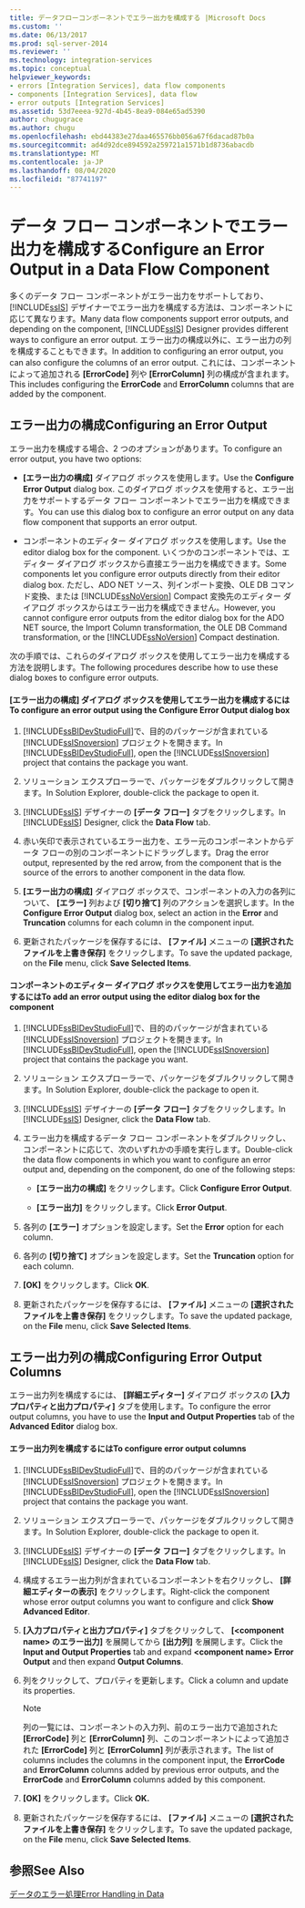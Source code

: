 ```yaml
---
title: データフローコンポーネントでエラー出力を構成する |Microsoft Docs
ms.custom: ''
ms.date: 06/13/2017
ms.prod: sql-server-2014
ms.reviewer: ''
ms.technology: integration-services
ms.topic: conceptual
helpviewer_keywords:
- errors [Integration Services], data flow components
- components [Integration Services], data flow
- error outputs [Integration Services]
ms.assetid: 53d7eeea-927d-4b45-8ea9-084e65ad5390
author: chugugrace
ms.author: chugu
ms.openlocfilehash: ebd44383e27daa465576bb056a67f6dacad87b0a
ms.sourcegitcommit: ad4d92dce894592a259721a1571b1d8736abacdb
ms.translationtype: MT
ms.contentlocale: ja-JP
ms.lasthandoff: 08/04/2020
ms.locfileid: "87741197"
---
```

# <a name="configure-an-error-output-in-a-data-flow-component"></a><span data-ttu-id="a748a-102">データ フロー コンポーネントでエラー出力を構成する</span><span class="sxs-lookup"><span data-stu-id="a748a-102">Configure an Error Output in a Data Flow Component</span></span>
  <span data-ttu-id="a748a-103">多くのデータ フロー コンポーネントがエラー出力をサポートしており、 [!INCLUDE[ssIS](../includes/ssis-md.md)] デザイナーでエラー出力を構成する方法は、コンポーネントに応じて異なります。</span><span class="sxs-lookup"><span data-stu-id="a748a-103">Many data flow components support error outputs, and depending on the component, [!INCLUDE[ssIS](../includes/ssis-md.md)] Designer provides different ways to configure an error output.</span></span> <span data-ttu-id="a748a-104">エラー出力の構成以外に、エラー出力の列を構成することもできます。</span><span class="sxs-lookup"><span data-stu-id="a748a-104">In addition to configuring an error output, you can also configure the columns of an error output.</span></span> <span data-ttu-id="a748a-105">これには、コンポーネントによって追加される **[ErrorCode]** 列や **[ErrorColumn]** 列の構成が含まれます。</span><span class="sxs-lookup"><span data-stu-id="a748a-105">This includes configuring the **ErrorCode** and **ErrorColumn** columns that are added by the component.</span></span>  
  
## <a name="configuring-an-error-output"></a><span data-ttu-id="a748a-106">エラー出力の構成</span><span class="sxs-lookup"><span data-stu-id="a748a-106">Configuring an Error Output</span></span>  
 <span data-ttu-id="a748a-107">エラー出力を構成する場合、2 つのオプションがあります。</span><span class="sxs-lookup"><span data-stu-id="a748a-107">To configure an error output, you have two options:</span></span>  
  
-   <span data-ttu-id="a748a-108">**[エラー出力の構成]** ダイアログ ボックスを使用します。</span><span class="sxs-lookup"><span data-stu-id="a748a-108">Use the **Configure Error Output** dialog box.</span></span> <span data-ttu-id="a748a-109">このダイアログ ボックスを使用すると、エラー出力をサポートするデータ フロー コンポーネントでエラー出力を構成できます。</span><span class="sxs-lookup"><span data-stu-id="a748a-109">You can use this dialog box to configure an error output on any data flow component that supports an error output.</span></span>  
  
-   <span data-ttu-id="a748a-110">コンポーネントのエディター ダイアログ ボックスを使用します。</span><span class="sxs-lookup"><span data-stu-id="a748a-110">Use the editor dialog box for the component.</span></span> <span data-ttu-id="a748a-111">いくつかのコンポーネントでは、エディター ダイアログ ボックスから直接エラー出力を構成できます。</span><span class="sxs-lookup"><span data-stu-id="a748a-111">Some components let you configure error outputs directly from their editor dialog box.</span></span> <span data-ttu-id="a748a-112">ただし、ADO NET ソース、列インポート変換、OLE DB コマンド変換、または [!INCLUDE[ssNoVersion](../includes/ssnoversion-md.md)] Compact 変換先のエディター ダイアログ ボックスからはエラー出力を構成できません。</span><span class="sxs-lookup"><span data-stu-id="a748a-112">However, you cannot configure error outputs from the editor dialog box for the ADO NET source, the Import Column transformation, the OLE DB Command transformation, or the [!INCLUDE[ssNoVersion](../includes/ssnoversion-md.md)] Compact destination.</span></span>  
  
 <span data-ttu-id="a748a-113">次の手順では、これらのダイアログ ボックスを使用してエラー出力を構成する方法を説明します。</span><span class="sxs-lookup"><span data-stu-id="a748a-113">The following procedures describe how to use these dialog boxes to configure error outputs.</span></span>  
  
#### <a name="to-configure-an-error-output-using-the-configure-error-output-dialog-box"></a><span data-ttu-id="a748a-114">[エラー出力の構成] ダイアログ ボックスを使用してエラー出力を構成するには</span><span class="sxs-lookup"><span data-stu-id="a748a-114">To configure an error output using the Configure Error Output dialog box</span></span>  
  
1.  <span data-ttu-id="a748a-115">[!INCLUDE[ssBIDevStudioFull](../includes/ssbidevstudiofull-md.md)]で、目的のパッケージが含まれている [!INCLUDE[ssISnoversion](../includes/ssisnoversion-md.md)] プロジェクトを開きます。</span><span class="sxs-lookup"><span data-stu-id="a748a-115">In [!INCLUDE[ssBIDevStudioFull](../includes/ssbidevstudiofull-md.md)], open the [!INCLUDE[ssISnoversion](../includes/ssisnoversion-md.md)] project that contains the package you want.</span></span>  
  
2.  <span data-ttu-id="a748a-116">ソリューション エクスプローラーで、パッケージをダブルクリックして開きます。</span><span class="sxs-lookup"><span data-stu-id="a748a-116">In Solution Explorer, double-click the package to open it.</span></span>  
  
3.  <span data-ttu-id="a748a-117">[!INCLUDE[ssIS](../includes/ssis-md.md)] デザイナーの **[データ フロー]** タブをクリックします。</span><span class="sxs-lookup"><span data-stu-id="a748a-117">In [!INCLUDE[ssIS](../includes/ssis-md.md)] Designer, click the **Data Flow** tab.</span></span>  
  
4.  <span data-ttu-id="a748a-118">赤い矢印で表示されているエラー出力を、エラー元のコンポーネントからデータ フローの別のコンポーネントにドラッグします。</span><span class="sxs-lookup"><span data-stu-id="a748a-118">Drag the error output, represented by the red arrow, from the component that is the source of the errors to another component in the data flow.</span></span>  
  
5.  <span data-ttu-id="a748a-119">**[エラー出力の構成]** ダイアログ ボックスで、コンポーネントの入力の各列について、 **[エラー]** 列および **[切り捨て]** 列のアクションを選択します。</span><span class="sxs-lookup"><span data-stu-id="a748a-119">In the **Configure Error Output** dialog box, select an action in the **Error** and **Truncation** columns for each column in the component input.</span></span>  
  
6.  <span data-ttu-id="a748a-120">更新されたパッケージを保存するには、 **[ファイル]** メニューの **[選択されたファイルを上書き保存]** をクリックします。</span><span class="sxs-lookup"><span data-stu-id="a748a-120">To save the updated package, on the **File** menu, click **Save Selected Items**.</span></span>  
  
#### <a name="to-add-an-error-output-using-the-editor-dialog-box-for-the-component"></a><span data-ttu-id="a748a-121">コンポーネントのエディター ダイアログ ボックスを使用してエラー出力を追加するには</span><span class="sxs-lookup"><span data-stu-id="a748a-121">To add an error output using the editor dialog box for the component</span></span>  
  
1.  <span data-ttu-id="a748a-122">[!INCLUDE[ssBIDevStudioFull](../includes/ssbidevstudiofull-md.md)]で、目的のパッケージが含まれている [!INCLUDE[ssISnoversion](../includes/ssisnoversion-md.md)] プロジェクトを開きます。</span><span class="sxs-lookup"><span data-stu-id="a748a-122">In [!INCLUDE[ssBIDevStudioFull](../includes/ssbidevstudiofull-md.md)], open the [!INCLUDE[ssISnoversion](../includes/ssisnoversion-md.md)] project that contains the package you want.</span></span>  
  
2.  <span data-ttu-id="a748a-123">ソリューション エクスプローラーで、パッケージをダブルクリックして開きます。</span><span class="sxs-lookup"><span data-stu-id="a748a-123">In Solution Explorer, double-click the package to open it.</span></span>  
  
3.  <span data-ttu-id="a748a-124">[!INCLUDE[ssIS](../includes/ssis-md.md)] デザイナーの **[データ フロー]** タブをクリックします。</span><span class="sxs-lookup"><span data-stu-id="a748a-124">In [!INCLUDE[ssIS](../includes/ssis-md.md)] Designer, click the **Data Flow** tab.</span></span>  
  
4.  <span data-ttu-id="a748a-125">エラー出力を構成するデータ フロー コンポーネントをダブルクリックし、コンポーネントに応じて、次のいずれかの手順を実行します。</span><span class="sxs-lookup"><span data-stu-id="a748a-125">Double-click the data flow components in which you want to configure an error output and, depending on the component, do one of the following steps:</span></span>  
  
    -   <span data-ttu-id="a748a-126">**[エラー出力の構成]** をクリックします。</span><span class="sxs-lookup"><span data-stu-id="a748a-126">Click **Configure Error Output**.</span></span>  
  
    -   <span data-ttu-id="a748a-127">**[エラー出力]** をクリックします。</span><span class="sxs-lookup"><span data-stu-id="a748a-127">Click **Error Output**.</span></span>  
  
5.  <span data-ttu-id="a748a-128">各列の **[エラー]** オプションを設定します。</span><span class="sxs-lookup"><span data-stu-id="a748a-128">Set the **Error** option for each column.</span></span>  
  
6.  <span data-ttu-id="a748a-129">各列の **[切り捨て]** オプションを設定します。</span><span class="sxs-lookup"><span data-stu-id="a748a-129">Set the **Truncation** option for each column.</span></span>  
  
7.  <span data-ttu-id="a748a-130">**[OK]** をクリックします。</span><span class="sxs-lookup"><span data-stu-id="a748a-130">Click **OK**.</span></span>  
  
8.  <span data-ttu-id="a748a-131">更新されたパッケージを保存するには、 **[ファイル]** メニューの **[選択されたファイルを上書き保存]** をクリックします。</span><span class="sxs-lookup"><span data-stu-id="a748a-131">To save the updated package, on the **File** menu, click **Save Selected Items**.</span></span>  
  
## <a name="configuring-error-output-columns"></a><span data-ttu-id="a748a-132">エラー出力列の構成</span><span class="sxs-lookup"><span data-stu-id="a748a-132">Configuring Error Output Columns</span></span>  
 <span data-ttu-id="a748a-133">エラー出力列を構成するには、 **[詳細エディター]** ダイアログ ボックスの **[入力プロパティと出力プロパティ]** タブを使用します。</span><span class="sxs-lookup"><span data-stu-id="a748a-133">To configure the error output columns, you have to use the **Input and Output Properties** tab of the **Advanced Editor** dialog box.</span></span>  
  
#### <a name="to-configure-error-output-columns"></a><span data-ttu-id="a748a-134">エラー出力列を構成するには</span><span class="sxs-lookup"><span data-stu-id="a748a-134">To configure error output columns</span></span>  
  
1.  <span data-ttu-id="a748a-135">[!INCLUDE[ssBIDevStudioFull](../includes/ssbidevstudiofull-md.md)]で、目的のパッケージが含まれている [!INCLUDE[ssISnoversion](../includes/ssisnoversion-md.md)] プロジェクトを開きます。</span><span class="sxs-lookup"><span data-stu-id="a748a-135">In [!INCLUDE[ssBIDevStudioFull](../includes/ssbidevstudiofull-md.md)], open the [!INCLUDE[ssISnoversion](../includes/ssisnoversion-md.md)] project that contains the package you want.</span></span>  
  
2.  <span data-ttu-id="a748a-136">ソリューション エクスプローラーで、パッケージをダブルクリックして開きます。</span><span class="sxs-lookup"><span data-stu-id="a748a-136">In Solution Explorer, double-click the package to open it.</span></span>  
  
3.  <span data-ttu-id="a748a-137">[!INCLUDE[ssIS](../includes/ssis-md.md)] デザイナーの **[データ フロー]** タブをクリックします。</span><span class="sxs-lookup"><span data-stu-id="a748a-137">In [!INCLUDE[ssIS](../includes/ssis-md.md)] Designer, click the **Data Flow** tab.</span></span>  
  
4.  <span data-ttu-id="a748a-138">構成するエラー出力列が含まれているコンポーネントを右クリックし、 **[詳細エディターの表示]** をクリックします。</span><span class="sxs-lookup"><span data-stu-id="a748a-138">Right-click the component whose error output columns you want to configure and click **Show Advanced Editor**.</span></span>  
  
5.  <span data-ttu-id="a748a-139">**[入力プロパティと出力プロパティ]** タブをクリックして、 **[\<component name> のエラー出力]** を展開してから **[出力列]** を展開します。</span><span class="sxs-lookup"><span data-stu-id="a748a-139">Click the **Input and Output Properties** tab and expand **\<component name> Error Output** and then expand **Output Columns**.</span></span>  
  
6.  <span data-ttu-id="a748a-140">列をクリックして、プロパティを更新します。</span><span class="sxs-lookup"><span data-stu-id="a748a-140">Click a column and update its properties.</span></span>  
  
    > [!NOTE]  
    >  <span data-ttu-id="a748a-141">列の一覧には、コンポーネントの入力列、前のエラー出力で追加された **[ErrorCode]** 列と **[ErrorColumn]** 列、このコンポーネントによって追加された **[ErrorCode]** 列と **[ErrorColumn]** 列が表示されます。</span><span class="sxs-lookup"><span data-stu-id="a748a-141">The list of columns includes the columns in the component input, the **ErrorCode** and **ErrorColumn** columns added by previous error outputs, and the **ErrorCode** and **ErrorColumn** columns added by this component.</span></span>  
  
7.  <span data-ttu-id="a748a-142">**[OK]** をクリックします。</span><span class="sxs-lookup"><span data-stu-id="a748a-142">Click **OK.**</span></span>  
  
8.  <span data-ttu-id="a748a-143">更新されたパッケージを保存するには、 **[ファイル]** メニューの **[選択されたファイルを上書き保存]** をクリックします。</span><span class="sxs-lookup"><span data-stu-id="a748a-143">To save the updated package, on the **File** menu, click **Save Selected Items**.</span></span>  
  
## <a name="see-also"></a><span data-ttu-id="a748a-144">参照</span><span class="sxs-lookup"><span data-stu-id="a748a-144">See Also</span></span>  
 [<span data-ttu-id="a748a-145">データのエラー処理</span><span class="sxs-lookup"><span data-stu-id="a748a-145">Error Handling in Data</span></span>](data-flow/error-handling-in-data.md)  
  
  
